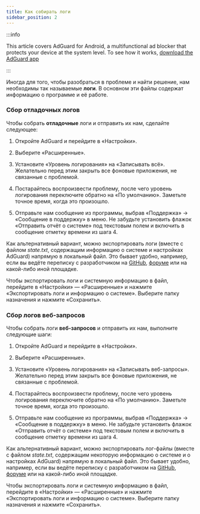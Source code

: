 ```yaml
---
title: Как собирать логи
sidebar_position: 2
---
```


:::info

This article covers AdGuard for Android, a multifunctional ad blocker that protects your device at the system level. To see how it works, [download the AdGuard app](https://adguard.com/download.html?auto=true)

:::

Иногда для того, чтобы разобраться в проблеме и найти решение, нам необходимы так называемые **логи**. В основном эти файлы содержат информацию о программе и её работе.

### Сбор отладочных логов

Чтобы собрать **отладочные** логи и отправить их нам, сделайте следующее:

1. Откройте AdGuard и перейдите в «Настройки».

2. Выберите «Расширенные».

3. Установите «Уровень логирования» на «Записывать всё». Желательно перед этим закрыть все фоновые приложения, не связанные с проблемой.

4. Постарайтесь воспроизвести проблему, после чего уровень логирования переключите обратно на «По умолчанию». Заметьте точное время, когда это произошло.

5. Отправьте нам сообщение из программы, выбрав «Поддержка» → «Сообщение в поддержку» в меню. Не забудьте установить флажок «Отправить отчёт о системе» под текстовым полем и включить в сообщение отметку времени из шага 4.

Как альтернативный вариант, можно экспортировать логи (вместе с файлом *state.txt*, содержащим информацию о системе и настройках AdGuard) напрямую в локальный файл. Это бывает удобно, например, если вы ведёте переписку с разработчиком на [GitHub](https://github.com/AdguardTeam/AdguardForAndroid/issues), [форуме](https://forum.adguard.com/) или на какой-либо иной площадке.

Чтобы экспортировать логи и системную информацию в файл, перейдите в «Настройки» — «Расширенные» и нажмите «Экспортировать логи и информацию о системе». Выберите папку назначения и нажмите «Сохранить».

### Сбор логов веб-запросов

Чтобы собрать логи **веб-запросов** и отправить их нам, выполните следующие шаги:

1. Откройте AdGuard и перейдите в «Настройки».

2. Выберите «Расширенные».

3. Установите «Уровень логирования» на «Записывать веб-запросы». Желательно перед этим закрыть все фоновые приложения, не связанные с проблемой.

4. Постарайтесь воспроизвести проблему, после чего уровень логирования переключите обратно на «По умолчанию». Заметьте точное время, когда это произошло.

5. Отправьте нам сообщение из программы, выбрав «Поддержка» → «Сообщение в поддержку» в меню. Не забудьте установить флажок «Отправить отчёт о системе» под текстовым полем и включить в сообщение отметку времени из шага 4.

Как альтернативный вариант, можно экспортировать лог-файлы (вместе с файлом *state.txt*, содержащим некоторую информацию о системе и о настройках AdGuard) напрямую в локальный файл. Это бывает удобно, например, если вы ведёте переписку с разработчиком на [GitHub](https://github.com/AdguardTeam/AdguardForAndroid/issues), [форуме](https://forum.adguard.com/) или на какой-либо иной площадке.

Чтобы экспортировать логи и системную информацию в файл, перейдите в «Настройки» — «Расширенные» и нажмите «Экспортировать логи и информацию о системе». Выберите папку назначения и нажмите «Сохранить».
